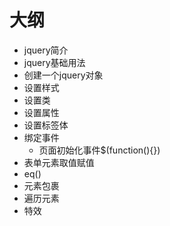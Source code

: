 # 大纲
- jquery简介
- jquery基础用法
- 创建一个jquery对象
- 设置样式
- 设置类
- 设置属性
- 设置标签体
- 绑定事件
    - 页面初始化事件$(function(){})
- 表单元素取值赋值
- eq()
- 元素包裹
- 遍历元素
- 特效